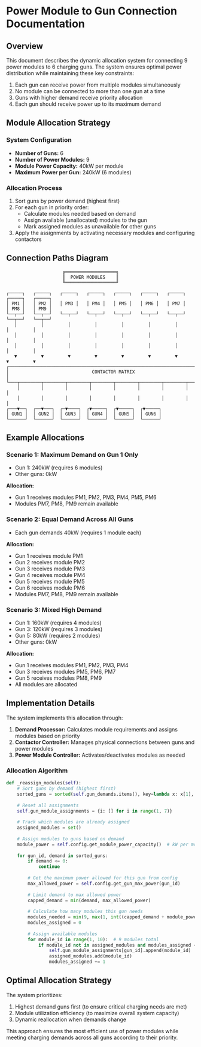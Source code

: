 
# Power Module to Gun Connection Documentation

## Overview

This document describes the dynamic allocation system for connecting 9 power modules to 6 charging guns. The system ensures optimal power distribution while maintaining these key constraints:

1. Each gun can receive power from multiple modules simultaneously
2. No module can be connected to more than one gun at a time
3. Guns with higher demand receive priority allocation
4. Each gun should receive power up to its maximum demand

## Module Allocation Strategy

### System Configuration
- **Number of Guns:** 6
- **Number of Power Modules:** 9
- **Module Power Capacity:** 40kW per module
- **Maximum Power per Gun:** 240kW (6 modules)

### Allocation Process

1. Sort guns by power demand (highest first)
2. For each gun in priority order:
   - Calculate modules needed based on demand
   - Assign available (unallocated) modules to the gun
   - Mark assigned modules as unavailable for other guns
3. Apply the assignments by activating necessary modules and configuring contactors

## Connection Paths Diagram

```
                     ╔═══════════════════╗
                     ║  POWER MODULES    ║
                     ╚═══════════════════╝
                     
┌─────┐   ┌─────┐   ┌─────┐   ┌─────┐   ┌─────┐   ┌─────┐   ┌─────┐   ┌─────┐   ┌─────┐
│ PM1 │   │ PM2 │   │ PM3 │   │ PM4 │   │ PM5 │   │ PM6 │   │ PM7 │   │ PM8 │   │ PM9 │
└──┬──┘   └──┬──┘   └──┬──┘   └──┬──┘   └──┬──┘   └──┬──┘   └──┬──┘   └──┬──┘   └──┬──┘
   │         │         │         │         │         │         │         │         │
   │         │         │         │         │         │         │         │         │
   │         │         │         │         │         │         │         │         │
   ▼         ▼         ▼         ▼         ▼         ▼         ▼         ▼         ▼
┌────────────────────────────────────────────────────────────────────────────────────┐
│                               CONTACTOR MATRIX                                      │
└───┬────────┬────────┬────────┬────────┬────────┬────────┬────────┬────────┬────────┘
    │        │        │        │        │        │        │        │        │
    │        │        │        │        │        │        │        │        │
┌───▼──┐  ┌──▼───┐  ┌─▼────┐  ┌▼─────┐  ┌▼─────┐  ┌▼─────┐
│ GUN1 │  │ GUN2 │  │ GUN3 │  │ GUN4 │  │ GUN5 │  │ GUN6 │
└──────┘  └──────┘  └──────┘  └──────┘  └──────┘  └──────┘
```

## Example Allocations

### Scenario 1: Maximum Demand on Gun 1 Only
- Gun 1: 240kW (requires 6 modules)
- Other guns: 0kW

**Allocation:**
- Gun 1 receives modules PM1, PM2, PM3, PM4, PM5, PM6
- Modules PM7, PM8, PM9 remain available

### Scenario 2: Equal Demand Across All Guns
- Each gun demands 40kW (requires 1 module each)

**Allocation:**
- Gun 1 receives module PM1
- Gun 2 receives module PM2
- Gun 3 receives module PM3
- Gun 4 receives module PM4
- Gun 5 receives module PM5
- Gun 6 receives module PM6
- Modules PM7, PM8, PM9 remain available

### Scenario 3: Mixed High Demand
- Gun 1: 160kW (requires 4 modules)
- Gun 3: 120kW (requires 3 modules)
- Gun 5: 80kW (requires 2 modules)
- Other guns: 0kW

**Allocation:**
- Gun 1 receives modules PM1, PM2, PM3, PM4
- Gun 3 receives modules PM5, PM6, PM7
- Gun 5 receives modules PM8, PM9
- All modules are allocated

## Implementation Details

The system implements this allocation through:

1. **Demand Processor:** Calculates module requirements and assigns modules based on priority
2. **Contactor Controller:** Manages physical connections between guns and power modules
3. **Power Module Controller:** Activates/deactivates modules as needed

### Allocation Algorithm

```python
def _reassign_modules(self):
    # Sort guns by demand (highest first)
    sorted_guns = sorted(self.gun_demands.items(), key=lambda x: x[1], reverse=True)
    
    # Reset all assignments
    self.gun_module_assignments = {i: [] for i in range(1, 7)}
    
    # Track which modules are already assigned
    assigned_modules = set()
    
    # Assign modules to guns based on demand
    module_power = self.config.get_module_power_capacity()  # kW per module
    
    for gun_id, demand in sorted_guns:
        if demand <= 0:
            continue
        
        # Get the maximum power allowed for this gun from config
        max_allowed_power = self.config.get_gun_max_power(gun_id)
        
        # Limit demand to max allowed power
        capped_demand = min(demand, max_allowed_power)
        
        # Calculate how many modules this gun needs
        modules_needed = min(9, max(1, int((capped_demand + module_power - 1) // module_power)))
        modules_assigned = 0
        
        # Assign available modules
        for module_id in range(1, 10):  # 9 modules total
            if module_id not in assigned_modules and modules_assigned < modules_needed:
                self.gun_module_assignments[gun_id].append(module_id)
                assigned_modules.add(module_id)
                modules_assigned += 1
```

## Optimal Allocation Strategy

The system prioritizes:
1. Highest demand guns first (to ensure critical charging needs are met)
2. Module utilization efficiency (to maximize overall system capacity)
3. Dynamic reallocation when demands change

This approach ensures the most efficient use of power modules while meeting charging demands across all guns according to their priority.
